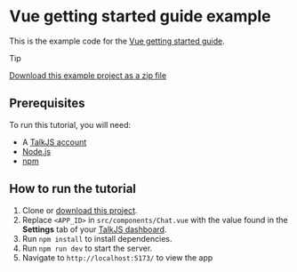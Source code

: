 # Vue getting started guide example

This is the example code for the [Vue getting started guide](https://talkjs.com/docs/Getting_Started/Frameworks/Vue/).

> [!TIP]
> [Download this example project as a zip file](https://github.com/talkjs/talkjs-examples/releases/latest/download/vue.vue-getting-started.zip)

## Prerequisites

To run this tutorial, you will need:

- A [TalkJS account](https://talkjs.com/dashboard/login)
- [Node.js](https://nodejs.org/en)
- [npm](https://www.npmjs.com/)

## How to run the tutorial

1. Clone or [download this project](https://github.com/talkjs/talkjs-examples/releases/latest/download/vue.vue-getting-started.zip).
2. Replace `<APP_ID>` in `src/components/Chat.vue` with the value found in the **Settings** tab of your [TalkJS dashboard](https://talkjs.com/dashboard/login).
3. Run `npm install` to install dependencies.
4. Run `npm run dev` to start the server.
5. Navigate to `http://localhost:5173/` to view the app
